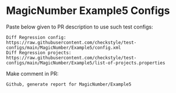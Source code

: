 # MagicNumber Example5 Configs
Paste below given to PR description to use such test configs:
```
Diff Regression config: https://raw.githubusercontent.com/checkstyle/test-configs/main/MagicNumber/Example5/config.xml
Diff Regression projects: https://raw.githubusercontent.com/checkstyle/test-configs/main/MagicNumber/Example5/list-of-projects.properties
```
Make comment in PR:
```
Github, generate report for MagicNumber/Example5
```

